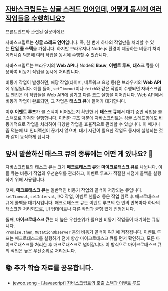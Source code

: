 ## [자바스크립트는 싱글 스레드 언어인데, 어떻게 동시에 여러 작업들을 수행하나요?](https://www.maeil-mail.kr/question/57)

프론트엔드와 관련된 질문이에요.

자바스크립트는 **싱글 스레드 언어**입니다. 즉, 한 번에 하나의 작업만을 처리할 수 있는 **단일 콜 스택**을 가집니다. 하지만 브라우저나 Node.js 환경이 제공하는 비동기 처리 메커니즘 덕분에 여러 작업을 동시에 수행할 수 있습니다.

자바스크립트는 브라우저의 **Web API**나 Node의 **libuv**, **이벤트 루프**, **태스크 큐**를 이용하여 비동기 작업을 동시에 처리합니다.

비동기 작업이 발생하면, 해당 작업(타이머, 네트워크 요청 등)은 브라우저의 **Web API**에 위임됩니다. 예를 들어, `setTimeout`이나 `fetch`와 같은 작업이 수행되면 자바스크립트 엔진은 이 작업들을 Web API에 넘기고 다른 코드 실행을 이어갑니다. Web API에서 비동기 작업이 완료되면, 그 작업은 **태스크 큐**에 들어가 대기합니다.

이후 **이벤트 루프**가 콜 스택이 비어있는지 확인한 뒤 **태스크 큐**에서 대기 중인 작업을 콜 스택으로 가져와 실행합니다. 이러한 구조 덕분에 자바스크립트는 싱글 스레드임에도 비동기적으로 작업을 처리하여 다양한 작업을 효율적으로 관리할 수 있습니다. 이 메커니즘 덕분에 UI 인터랙션이 끊기지 않으며, 대기 시간이 필요한 작업도 동시에 실행되는 것과 같이 동작하게 됩니다.

## 앞서 말씀하신 태스크 큐의 종류에는 어떤 게 있나요? 🤔

자바스크립트의 태스크 큐는 크게 **매크로태스크 큐**와 **마이크로태스크 큐**로 나뉩니다. 이들 큐는 비동기 작업의 우선순위를 관리하고, 이벤트 루프가 적절한 시점에 콜백을 실행하기 위해 사용됩니다.

첫째, **매크로태스크 큐**는 일반적인 비동기 작업의 콜백이 저장되는 큐입니다.  
`setTimeout`, `setInterval`, I/O 작업, 이벤트 핸들러 등은 작업 완료 후 매크로태스크 큐에 콜백을 대기시킵니다. 매크로태스크 큐는 이벤트 루프의 한 번의 반복마다 하나의 태스크만 처리되므로, UI 업데이트나 다른 작업과 균형 있게 진행됩니다.

둘째, **마이크로태스크 큐**는 더 높은 우선순위가 필요한 비동기 작업들이 대기하는 큐입니다.  
`Promise.then`, `MutationObserver` 등의 비동기 콜백이 여기에 저장됩니다. 이벤트 루프는 매크로태스크를 실행하기 전에 항상 마이크로태스크 큐를 먼저 확인하고, 모든 마이크로태스크를 처리한 후 매크로태스크로 넘어갑니다. 이 방식으로 마이크로태스크 큐의 작업은 높은 우선순위로 처리됩니다.

## 📚 추가 학습 자료를 공유합니다.

- [jewoo.song - [Javascript] 자바스크립트의 호출 스택과 이벤트 루프](https://iamsjy17.github.io/javascript/2019/07/20/how-to-works-js.html)